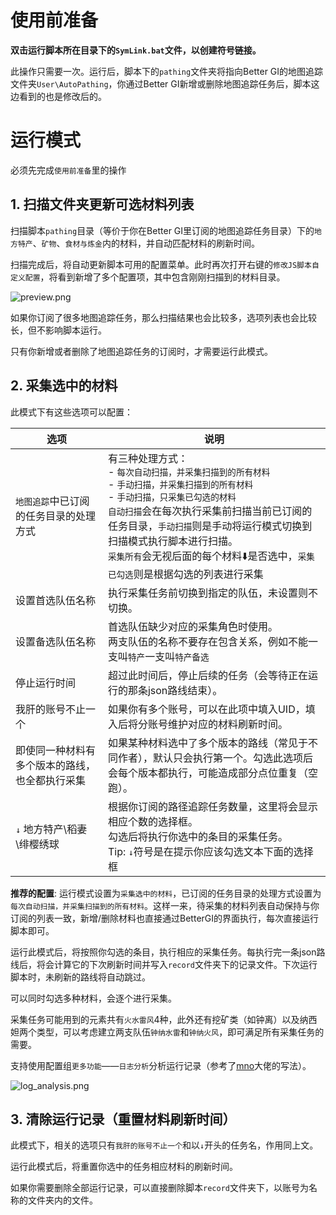# 使用前准备

**双击运行脚本所在目录下的`SymLink.bat`文件，以创建符号链接。**

此操作只需要一次。运行后，脚本下的`pathing`文件夹将指向Better GI的地图追踪文件夹`User\AutoPathing`，你通过Better GI新增或删除地图追踪任务后，脚本这边看到的也是修改后的。

# 运行模式

必须先完成`使用前准备`里的操作

## 1. 扫描文件夹更新可选材料列表

扫描脚本`pathing`目录（等价于你在Better GI里订阅的地图追踪任务目录）下的`地方特产`、`矿物`、`食材与炼金`内的材料，并自动匹配材料的刷新时间。

扫描完成后，将自动更新脚本可用的配置菜单。此时再次打开右键的`修改JS脚本自定义配置`，将看到新增了多个配置项，其中包含刚刚扫描到的材料目录。


<!-- ![preview.png](https://github.com/user-attachments/assets/62961d83-cde4-4de6-9b87-bdaaf63896db) -->
![preview.png](https://foruda.gitee.com/images/1749967868807757262/ada1abf2_9716310.png)

如果你订阅了很多地图追踪任务，那么扫描结果也会比较多，选项列表也会比较长，但不影响脚本运行。

只有你新增或者删除了地图追踪任务的订阅时，才需要运行此模式。

## 2. 采集选中的材料

此模式下有这些选项可以配置：

| 选项 | 说明 |
| ---- | ---- |
| `地图追踪`中已订阅的任务目录的处理方式 | 有三种处理方式：<br>- `每次自动扫描，并采集扫描到的所有材料`<br>- `手动扫描，并采集扫描到的所有材料`<br>- `手动扫描，只采集已勾选的材料`<br>`自动扫描`会在每次执行采集前扫描当前已订阅的任务目录，`手动扫描`则是手动将运行模式切换到扫描模式执行脚本进行扫描。<br>`采集所有`会无视后面的每个材料⬇️是否选中，`采集已勾选`则是根据勾选的列表进行采集 |
| 设置首选队伍名称 | 执行采集任务前切换到指定的队伍，未设置则不切换。 |
| 设置备选队伍名称 | 首选队伍缺少对应的采集角色时使用。<br>两支队伍的名称不要存在包含关系，例如不能一支叫`特产`一支叫`特产备选` |
| 停止运行时间 | 超过此时间后，停止后续的任务（会等待正在运行的那条json路线结束）。 |
| 我肝的账号不止一个 | 如果你有多个账号，可以在此项中填入UID，填入后将分账号维护对应的材料刷新时间。 |
| 即使同一种材料有多个版本的路线，也全都执行采集 | 如果某种材料选中了多个版本的路线（常见于不同作者），默认只会执行第一个。勾选此选项后会每个版本都执行，可能造成部分点位重复（空跑）。 |
| `↓` 地方特产\稻妻\绯樱绣球 | 根据你订阅的路径追踪任务数量，这里将会显示相应个数的选择框。<br>勾选后将执行你选中的条目的采集任务。<br>Tip: `↓`符号是在提示你应该勾选文本下面的选择框 |

**推荐的配置**: 运行模式设置为`采集选中的材料`，已订阅的任务目录的处理方式设置为`每次自动扫描，并采集扫描到的所有材料`。这样一来，待采集的材料列表自动保持与你订阅的列表一致，新增/删除材料也直接通过BetterGI的界面执行，每次直接运行脚本即可。

运行此模式后，将按照你勾选的条目，执行相应的采集任务。每执行完一条json路线后，将会计算它的下次刷新时间并写入`record`文件夹下的记录文件。下次运行脚本时，未刷新的路线将自动跳过。

可以同时勾选多种材料，会逐个进行采集。

采集任务可能用到的元素共有`火水雷风`4种，此外还有挖矿类（如钟离）以及纳西妲两个类型，可以考虑建立两支队伍`钟纳水雷`和`钟纳火风`，即可满足所有采集任务的需要。

支持使用配置组`更多功能`——`日志分析`分析运行记录（参考了[mno](https://github.com/Bedrockx)大佬的写法）。

<!-- ![log_analysis.png](https://github.com/user-attachments/assets/9496d191-b46a-4705-b5b9-4e00fa7ef2a5) -->
![log_analysis.png](https://foruda.gitee.com/images/1749967993135535153/3bbeecd3_9716310.png)

## 3. 清除运行记录（重置材料刷新时间）

此模式下，相关的选项只有`我肝的账号不止一个`和以`↓`开头的任务名，作用同上文。

运行此模式后，将重置你选中的任务相应材料的刷新时间。

如果你需要删除全部运行记录，可以直接删除脚本`record`文件夹下，以账号为名称的文件夹内的文件。
